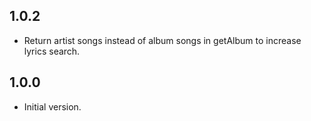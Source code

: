 ## 1.0.2

- Return artist songs instead of album songs in getAlbum to increase lyrics search.

## 1.0.0

- Initial version.
